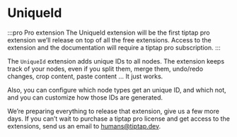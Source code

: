 # UniqueId
:::pro Pro extension
The UniqueId extension will be the first tiptap pro extension we’ll release on top of all the free extensions. Access to the extension and the documentation will require a tiptap pro subscription.
:::

The `UniqueId` extension adds unique IDs to all nodes. The extension keeps track of your nodes, even if you split them, merge them, undo/redo changes, crop content, paste content … It just works.

Also, you can configure which node types get an unique ID, and which not, and you can customize how those IDs are generated.

We’re preparing everything to release that extension, give us a few more days. If you can’t wait to purchase a tiptap pro license and get access to the extensions, send us an email to [humans@tiptap.dev](mailto:humans@tiptap.dev).
